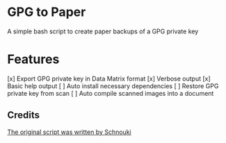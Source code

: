 # GPG to Paper

A simple bash script to create paper backups of a GPG private key

# Features

[x] Export GPG private key in Data Matrix format
[x] Verbose output
[x] Basic help output
[ ] Auto install necessary dependencies
[ ] Restore GPG private key from scan
[ ] Auto compile scanned images into a document

## Credits

[The original script was written by Schnouki](https://schnouki.net/post/2010/howto-backup-your-gnupg-secret-key-on-paper/)